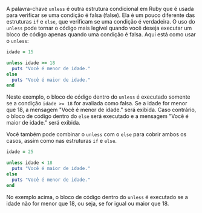 A palavra-chave `unless` é outra estrutura condicional em Ruby que é usada para verificar se uma condição é falsa (false). Ela é um pouco diferente das estruturas `if` e `else`, que verificam se uma condição é verdadeira. O uso do `unless` pode tornar o código mais legível quando você deseja executar um bloco de código apenas quando uma condição é falsa. Aqui está como usar o `unless`:

```ruby
idade = 15

unless idade >= 18
  puts "Você é menor de idade."
else
  puts "Você é maior de idade."
end

```

Neste exemplo, o bloco de código dentro do `unless` é executado somente se a condição `idade >= 18` for avaliada como falsa. Se a idade for menor que 18, a mensagem "Você é menor de idade." será exibida. Caso contrário, o bloco de código dentro do `else` será executado e a mensagem "Você é maior de idade." será exibida.

Você também pode combinar o `unless` com o `else` para cobrir ambos os casos, assim como nas estruturas `if` e `else`.

```ruby
idade = 25

unless idade < 18
  puts "Você é maior de idade."
else
  puts "Você é menor de idade."
end

```

No exemplo acima, o bloco de código dentro do `unless` é executado se a idade não for menor que 18, ou seja, se for igual ou maior que 18.

